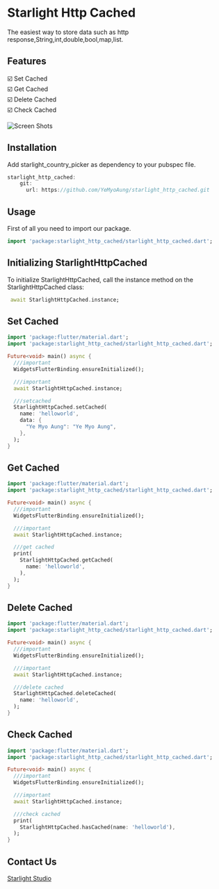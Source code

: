 <!-- 
This README describes the package. If you publish this package to pub.dev,
this README's contents appear on the landing page for your package.

For information about how to write a good package README, see the guide for
[writing package pages](https://dart.dev/guides/libraries/writing-package-pages). 

For general information about developing packages, see the Dart guide for
[creating packages](https://dart.dev/guides/libraries/create-library-packages)
and the Flutter guide for
[developing packages and plugins](https://flutter.dev/developing-packages). 
-->

# Starlight Http Cached

The easiest way to store data such as http response,String,int,double,bool,map,list.

## Features

☑️ Set Cached <br>
☑️ Get Cached <br>
☑️ Delete Cached <br>
☑️ Check Cached <br>

![Screen Shots](https://user-images.githubusercontent.com/26484667/143765253-94609c5d-a1a6-49ed-a6ca-bbc4a226d281.png)

## Installation

Add starlight_country_picker as dependency to your pubspec file.

```dart
starlight_http_cached: 
    git:
      url: https://github.com/YeMyoAung/starlight_http_cached.git
```

## Usage

First of all you need to import our package.

```dart
import 'package:starlight_http_cached/starlight_http_cached.dart';
```

## Initializing StarlightHttpCached

To initialize StarlightHttpCached, call the instance method on the StarlightHttpCached class:

```dart
 await StarlightHttpCached.instance;
```

## Set Cached


```dart
import 'package:flutter/material.dart';
import 'package:starlight_http_cached/starlight_http_cached.dart';

Future<void> main() async {
  ///important
  WidgetsFlutterBinding.ensureInitialized();

  ///important
  await StarlightHttpCached.instance;

  ///setcached
  StarlightHttpCached.setCached(
    name: 'helloworld',
    data: {
      "Ye Myo Aung": "Ye Myo Aung",
    },
  );
}

```

## Get Cached

```dart
import 'package:flutter/material.dart';
import 'package:starlight_http_cached/starlight_http_cached.dart';

Future<void> main() async {
  ///important
  WidgetsFlutterBinding.ensureInitialized();

  ///important
  await StarlightHttpCached.instance;

  ///get cached
  print(
    StarlightHttpCached.getCached(
      name: 'helloworld',
    ),
  );
}

```

## Delete Cached

```dart
import 'package:flutter/material.dart';
import 'package:starlight_http_cached/starlight_http_cached.dart';

Future<void> main() async {
  ///important
  WidgetsFlutterBinding.ensureInitialized();

  ///important
  await StarlightHttpCached.instance;

  ///delete cached
  StarlightHttpCached.deleteCached(
    name: 'helloworld',
  );
}

```

## Check Cached

```dart
import 'package:flutter/material.dart';
import 'package:starlight_http_cached/starlight_http_cached.dart';

Future<void> main() async {
  ///important
  WidgetsFlutterBinding.ensureInitialized();

  ///important
  await StarlightHttpCached.instance;

  ///check cached
  print(
    StarlightHttpCached.hasCached(name: 'helloworld'),
  );
}

```

## Contact Us

[Starlight Studio](https://www.facebook.com/starlightstudio.of/)
